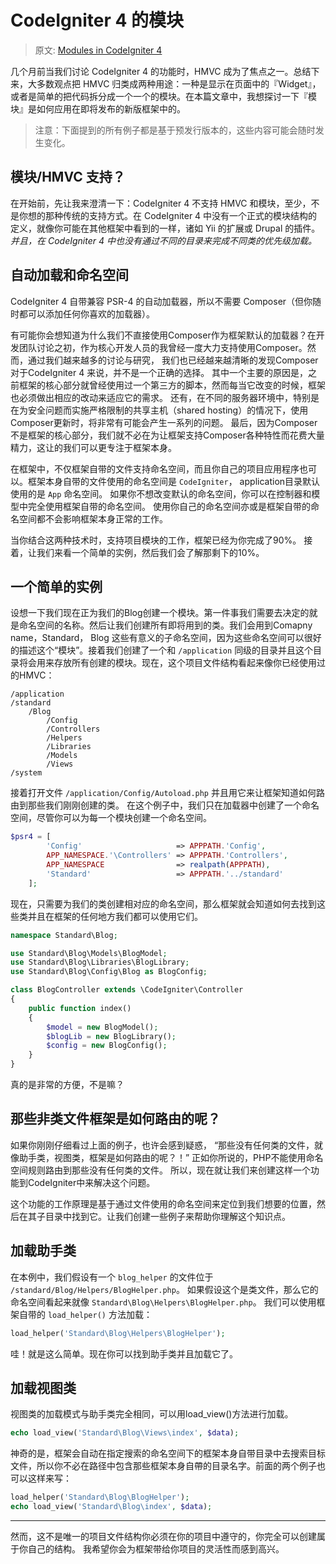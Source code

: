# CodeIgniter 4 的模块

> 原文: [Modules in CodeIgniter 4](http://blog.newmythmedia.com/blog/show/2016-03-15_Modules_in_CodeIgniter_4)

几个月前当我们讨论 CodeIgniter 4 的功能时，HMVC 成为了焦点之一。总结下来，大多数观点把 HMVC 归类成两种用途：一种是显示在页面中的『Widget』，或者是简单的把代码拆分成一个一个的模块。在本篇文章中，我想探讨一下『模块』是如何应用在即将发布的新版框架中的。

> 注意：下面提到的所有例子都是基于预发行版本的，这些内容可能会随时发生变化。

## 模块/HMVC 支持？

在开始前，先让我来澄清一下：CodeIgniter 4 不支持 HMVC 和模块，至少，不是你想的那种传统的支持方式。在 CodeIgniter 4 中没有一个正式的模块结构的定义，就像你可能在其他框架中看到的一样，诸如 Yii 的扩展或 Drupal 的插件。*并且，在 CodeIgniter 4 中也没有通过不同的目录来完成不同类的优先级加载。*

## 自动加载和命名空间

CodeIgniter 4 自带兼容 PSR-4 的自动加载器，所以不需要 Composer（但你随时都可以添加任何你喜欢的加载器）。

有可能你会想知道为什么我们不直接使用Composer作为框架默认的加载器？在开发团队讨论之初，作为核心开发人员的我曾经一度大力支持使用Composer。然而，通过我们越来越多的讨论与研究， 我们也已经越来越清晰的发现Composer对于CodeIgniter 4 来说，并不是一个正确的选择。 其中一个主要的原因是，之前框架的核心部分就曾经使用过一个第三方的脚本，然而每当它改变的时候，框架也必须做出相应的改动来适应它的需求。 还有，在不同的服务器环境中，特别是在为安全问题而实施严格限制的共享主机（shared hosting）的情况下，使用Composer更新时，将非常有可能会产生一系列的问题。 最后，因为Composer 不是框架的核心部分，我们就不必在为让框架支持Composer各种特性而花费大量精力，这让的我们可以更专注于框架本身。

在框架中，不仅框架自带的文件支持命名空间，而且你自己的项目应用程序也可以。框架本身自带的文件使用的命名空间是 `CodeIgniter`， application目录默认使用的是 `App` 命名空间。
如果你不想改变默认的命名空间，你可以在控制器和模型中完全使用框架自带的命名空间。 使用你自己的命名空间亦或是框架自带的命名空间都不会影响框架本身正常的工作。

当你结合这两种技术时，支持项目模块的工作，框架已经为你完成了90%。 接着，让我们来看一个简单的实例，然后我们会了解那剩下的10%。


## 一个简单的实例

设想一下我们现在正为我们的Blog创建一个模块。第一件事我们需要去决定的就是命名空间的名称。然后让我们创建所有即将用到的类。我们会用到Comapny name，Standard， Blog 这些有意义的子命名空间，因为这些命名空间可以很好的描述这个“模块”。接着我们创建了一个和 `/application` 同级的目录并且这个目录将会用来存放所有创建的模块。现在，这个项目文件结构看起来像你已经使用过的HMVC：

```
/application
/standard
    /Blog
        /Config
        /Controllers
        /Helpers
        /Libraries
        /Models
        /Views
/system
```
接着打开文件 `/application/Config/Autoload.php` 并且用它来让框架知道如何路由到那些我们刚刚创建的类。 在这个例子中，我们只在加载器中创建了一个命名空间，尽管你可以为每一个模块创建一个命名空间。

```php
$psr4 = [
        'Config'                     => APPPATH.'Config',
        APP_NAMESPACE.'\Controllers' => APPPATH.'Controllers',
        APP_NAMESPACE                => realpath(APPPATH),
        'Standard'                   => APPPATH.'../standard'
    ];
```
现在，只需要为我们的类创建相对应的命名空间，那么框架就会知道如何去找到这些类并且在框架的任何地方我们都可以使用它们。

```php
namespace Standard\Blog;

use Standard\Blog\Models\BlogModel;
use Standard\Blog\Libraries\BlogLibrary;
use Standard\Blog\Config\Blog as BlogConfig;

class BlogController extends \CodeIgniter\Controller
{
    public function index()
    {
        $model = new BlogModel();
        $blogLib = new BlogLibrary();
        $config = new BlogConfig();
    }
}
```

真的是非常的方便，不是嘛？


## 那些非类文件框架是如何路由的呢？

如果你刚刚仔细看过上面的例子，也许会感到疑惑， “那些没有任何类的文件，就像助手类，视图类，框架是如何路由的呢？！” 正如你所说的，PHP不能使用命名空间规则路由到那些没有任何类的文件。 所以，现在就让我们来创建这样一个功能到CodeIgniter中来解决这个问题。

这个功能的工作原理是基于通过文件使用的命名空间来定位到我们想要的位置，然后在其子目录中找到它。让我们创建一些例子来帮助你理解这个知识点。

## 加载助手类

在本例中，我们假设有一个 `blog_helper` 的文件位于 `/standard/Blog/Helpers/BlogHelper.php`。 如果假设这个是类文件，那么它的命名空间看起来就像 `Standard\Blog\Helpers\BlogHelper.php`。 我们可以使用框架自带的 `load_helper()` 方法加载：

```php
load_helper('Standard\Blog\Helpers\BlogHelper');
```

哇！就是这么简单。现在你可以找到助手类并且加载它了。

## 加载视图类

视图类的加载模式与助手类完全相同，可以用load_view()方法进行加载。

```php
echo load_view('Standard\Blog\Views\index', $data);
```
神奇的是，框架会自动在指定搜索的命名空间下的框架本身自带目录中去搜索目标文件，所以你不必在路径中包含那些框架本身自帶的目录名字。前面的两个例子也可以这样来写：

```php
load_helper('Standard\Blog\BlogHelper');
echo load_view('Standard\Blog\index', $data);
```


___

然而，这不是唯一的项目文件结构你必须在你的项目中遵守的，你完全可以创建属于你自己的结构。 我希望你会为框架带给你项目的灵活性而感到高兴。
